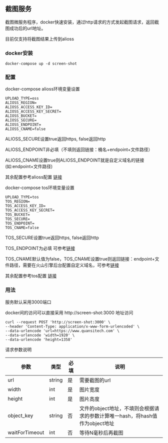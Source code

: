 ## 截图服务

截图微服务程序，docker快速安装，通过http请求的方式发起截图请求，返回截图成功后的url地址。

目前仅支持将截图结果上传到alioss



### docker安装

```docker
docker-compose up -d screen-shot
```



### 配置

docker-compose alioss环境变量设置

```shell
UPLOAD_TYPE=oss
ALIOSS_REGION=
ALIOSS_ACCESS_KEY_ID=
ALIOSS_ACCESS_KEY_SECRET=
ALIOSS_BUCKET=
ALIOSS_SECURE=
ALIOSS_ENDPOINT=
ALIOSS_CNAME=false
```

ALIOSS_SECURE设置true返回https, false返回http

ALIOSS_ENDPOINT非必填（不填则返回链接：桶名+endpoint+文件路径）

ALIOSS_CNAME设置true则ALIOSS_ENDPOINT就是自定义域名的链接(如:endpoint+文件路径)

其余配置参考alioss配置 [链接](https://github.com/ali-sdk/ali-oss#node-usage)

docker-compose tos环境变量设置

```shell
UPLOAD_TYPE=tos
TOS_REGION=
TOS_ACCESS_KEY_ID=
TOS_ACCESS_KEY_SECRET=
TOS_BUCKET=
TOS_SECURE=
TOS_ENDPOINT=
TOS_CNAME=false
```
TOS_SECURE设置true返回https, false返回http

TOS_ENDPOINT为必填 可参考[链接](https://www.volcengine.com/docs/6349/107356)

TOS_CNAME默认值为false，TOS_CNAME设置true则返回链接：endpoint+文件路径，需要在火山引擎后台配置自定义域名，可参考[链接](https://www.volcengine.com/docs/6349/128983)

其余配置参考tos配置 [链接](https://www.volcengine.com/docs/6349/74822)


### 用法

服务默认采用3000端口

docker间的访问可以直接采用 http://screen-shot:3000 地址访问

```shell
curl --request POST 'http://screen-shot:3000' \
--header 'Content-Type: application/x-www-form-urlencoded' \
--data-urlencode 'url=https://www.quansitech.com' \
--data-urlencode 'width=1920' \
--data-urlencode 'height=1358'
```

请求参数说明

| 参数                | 类型     | 必填  | 说明                                                   |
| ----------------- | ------ | --- | ---------------------------------------------------- |
| url               | string | 是   | 需要截图的url                                             |
| width             | int    | 是   | 图片宽度                                                 |
| height            | int    | 是   | 图片高度                                                 |
| object_key        | string | 否   | 文件的object地址，不填则会根据请求的参数计算唯一hash，将hash值作为object地址 |
| waitForTimeout    | int    | 否   | 等待N毫秒后再截图                                         |


